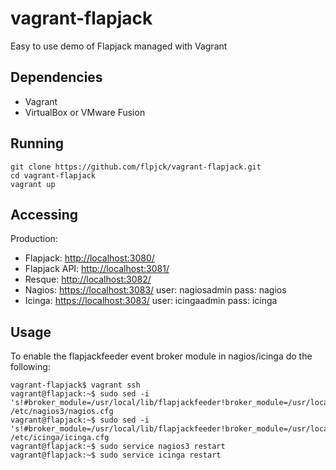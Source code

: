 vagrant-flapjack
================

Easy to use demo of Flapjack managed with Vagrant

Dependencies
------------

- Vagrant
- VirtualBox or VMware Fusion

Running
-------

```
git clone https://github.com/flpjck/vagrant-flapjack.git
cd vagrant-flapjack
vagrant up
```

Accessing
---------

Production:

- Flapjack: [http://localhost:3080/](http://localhost:3080/)
- Flapjack API: [http://localhost:3081/](http://localhost:3081/)
- Resque: [http://localhost:3082/](http://localhost:3082/)
- Nagios: [https://localhost:3083/](https://localhost:3084/nagios3/) user: nagiosadmin pass: nagios
- Icinga: [https://localhost:3083/](https://localhost:3084/icinga/) user: icingaadmin pass: icinga

Usage
-----

To enable the flapjackfeeder event broker module in nagios/icinga do the following:

```
vagrant-flapjack$ vagrant ssh                                        
vagrant@flapjack:~$ sudo sed -i 's!#broker_module=/usr/local/lib/flapjackfeeder!broker_module=/usr/local/lib/flapjackfeeder!' /etc/nagios3/nagios.cfg 
vagrant@flapjack:~$ sudo sed -i 's!#broker_module=/usr/local/lib/flapjackfeeder!broker_module=/usr/local/lib/flapjackfeeder!' /etc/icinga/icinga.cfg  
vagrant@flapjack:~$ sudo service nagios3 restart
vagrant@flapjack:~$ sudo service icinga restart
```
